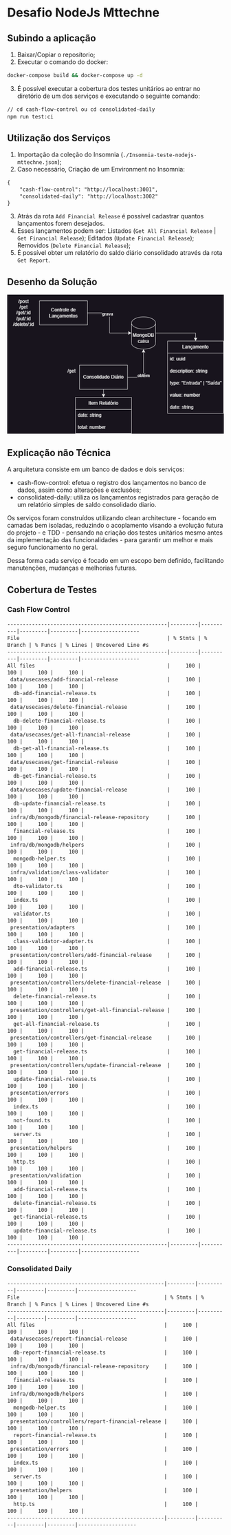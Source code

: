 # Desafio NodeJs Mttechne

## Subindo a aplicação

1. Baixar/Copiar o reposítorio;
2. Executar o comando do docker:

```sh
docker-compose build && docker-compose up -d
```

3. É possível executar a cobertura dos testes unitários ao entrar no diretório de um dos serviços e executando o seguinte comando:

```sh
// cd cash-flow-control ou cd consolidated-daily
npm run test:ci
```

## Utilização dos Serviços

1. Importação da coleção do Insomnia (`./Insomnia-teste-nodejs-mttechne.json`);
2. Caso necessário, Criação de um Environment no Insomnia:

```
{
	"cash-flow-control": "http://localhost:3001",
	"consolidated-daily": "http://localhost:3002"
}
```

3. Atrás da rota `Add Financial Release` é possível cadastrar quantos lançamentos forem desejados.
4. Esses lançamentos podem ser: Listados (`Get All Financial Release` | `Get Financial Release`); Editados (`Update Financial Release`); Removidos (`Delete Financial Release`);
5. É possível obter um relatório do saldo diário consolidado através da rota `Get Report`.

## Desenho da Solução

![Arquitetura de Solução](./architecture.png 'Arquitetura de Solução')

## Explicação não Técnica

A arquitetura consiste em um banco de dados e dois serviços:

- cash-flow-control: efetua o registro dos lançamentos no banco de dados, assim como alterações e exclusões;
- consolidated-daily: utiliza os lançamentos registrados para geração de um relatório simples de saldo consolidado diario.

Os serviços foram construídos utilizando clean architecture - focando em camadas bem isoladas, reduzindo o acoplamento visando a evolução futura do projeto - e TDD - pensando na criação dos testes unitários mesmo antes da implementação das funcionalidades - para garantir um melhor e mais seguro funcionamento no geral.

Dessa forma cada serviço é focado em um escopo bem definido, facilitando manutenções, mudanças e melhorias futuras.

## Cobertura de Testes

### Cash Flow Control

```
----------------------------------------------------|---------|----------|---------|---------|-------------------
File                                                | % Stmts | % Branch | % Funcs | % Lines | Uncovered Line #s
----------------------------------------------------|---------|----------|---------|---------|-------------------
All files                                           |     100 |      100 |     100 |     100 |
 data/usecases/add-financial-release                |     100 |      100 |     100 |     100 |
  db-add-financial-release.ts                       |     100 |      100 |     100 |     100 |
 data/usecases/delete-financial-release             |     100 |      100 |     100 |     100 |
  db-delete-financial-release.ts                    |     100 |      100 |     100 |     100 |
 data/usecases/get-all-financial-release            |     100 |      100 |     100 |     100 |
  db-get-all-financial-release.ts                   |     100 |      100 |     100 |     100 |
 data/usecases/get-financial-release                |     100 |      100 |     100 |     100 |
  db-get-financial-release.ts                       |     100 |      100 |     100 |     100 |
 data/usecases/update-financial-release             |     100 |      100 |     100 |     100 |
  db-update-financial-release.ts                    |     100 |      100 |     100 |     100 |
 infra/db/mongodb/financial-release-repository      |     100 |      100 |     100 |     100 |
  financial-release.ts                              |     100 |      100 |     100 |     100 |
 infra/db/mongodb/helpers                           |     100 |      100 |     100 |     100 |
  mongodb-helper.ts                                 |     100 |      100 |     100 |     100 |
 infra/validation/class-validator                   |     100 |      100 |     100 |     100 |
  dto-validator.ts                                  |     100 |      100 |     100 |     100 |
  index.ts                                          |     100 |      100 |     100 |     100 |
  validator.ts                                      |     100 |      100 |     100 |     100 |
 presentation/adapters                              |     100 |      100 |     100 |     100 |
  class-validator-adapter.ts                        |     100 |      100 |     100 |     100 |
 presentation/controllers/add-financial-release     |     100 |      100 |     100 |     100 |
  add-financial-release.ts                          |     100 |      100 |     100 |     100 |
 presentation/controllers/delete-financial-release  |     100 |      100 |     100 |     100 |
  delete-financial-release.ts                       |     100 |      100 |     100 |     100 |
 presentation/controllers/get-all-financial-release |     100 |      100 |     100 |     100 |
  get-all-financial-release.ts                      |     100 |      100 |     100 |     100 |
 presentation/controllers/get-financial-release     |     100 |      100 |     100 |     100 |
  get-financial-release.ts                          |     100 |      100 |     100 |     100 |
 presentation/controllers/update-financial-release  |     100 |      100 |     100 |     100 |
  update-financial-release.ts                       |     100 |      100 |     100 |     100 |
 presentation/errors                                |     100 |      100 |     100 |     100 |
  index.ts                                          |     100 |      100 |     100 |     100 |
  not-found.ts                                      |     100 |      100 |     100 |     100 |
  server.ts                                         |     100 |      100 |     100 |     100 |
 presentation/helpers                               |     100 |      100 |     100 |     100 |
  http.ts                                           |     100 |      100 |     100 |     100 |
 presentation/validation                            |     100 |      100 |     100 |     100 |
  add-financial-release.ts                          |     100 |      100 |     100 |     100 |
  delete-financial-release.ts                       |     100 |      100 |     100 |     100 |
  get-financial-release.ts                          |     100 |      100 |     100 |     100 |
  update-financial-release.ts                       |     100 |      100 |     100 |     100 |
----------------------------------------------------|---------|----------|---------|---------|-------------------
```

### Consolidated Daily

```
---------------------------------------------------|---------|----------|---------|---------|-------------------
File                                               | % Stmts | % Branch | % Funcs | % Lines | Uncovered Line #s
---------------------------------------------------|---------|----------|---------|---------|-------------------
All files                                          |     100 |      100 |     100 |     100 |
 data/usecases/report-financial-release            |     100 |      100 |     100 |     100 |
  db-report-financial-release.ts                   |     100 |      100 |     100 |     100 |
 infra/db/mongodb/financial-release-repository     |     100 |      100 |     100 |     100 |
  financial-release.ts                             |     100 |      100 |     100 |     100 |
 infra/db/mongodb/helpers                          |     100 |      100 |     100 |     100 |
  mongodb-helper.ts                                |     100 |      100 |     100 |     100 |
 presentation/controllers/report-financial-release |     100 |      100 |     100 |     100 |
  report-financial-release.ts                      |     100 |      100 |     100 |     100 |
 presentation/errors                               |     100 |      100 |     100 |     100 |
  index.ts                                         |     100 |      100 |     100 |     100 |
  server.ts                                        |     100 |      100 |     100 |     100 |
 presentation/helpers                              |     100 |      100 |     100 |     100 |
  http.ts                                          |     100 |      100 |     100 |     100 |
---------------------------------------------------|---------|----------|---------|---------|-------------------
```

